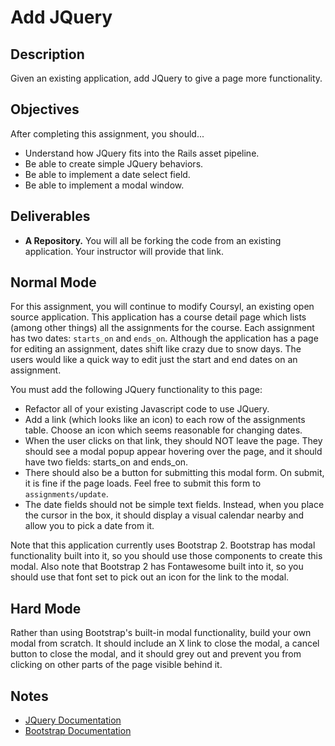 # Add JQuery

## Description

Given an existing application, add JQuery to give a page more functionality.

## Objectives

After completing this assignment, you should...

* Understand how JQuery fits into the Rails asset pipeline.
* Be able to create simple JQuery behaviors.
* Be able to implement a date select field.
* Be able to implement a modal window.

## Deliverables

* **A Repository.** You will all be forking the code from an existing application.  Your instructor will provide that link.

## Normal Mode

For this assignment, you will continue to modify Coursyl, an existing open source application.  This application has a course detail page which lists (among other things) all the assignments for the course.  Each assignment has two dates: `starts_on` and `ends_on`.  Although the application has a page for editing an assignment, dates shift like crazy due to snow days.  The users would like a quick way to edit just the start and end dates on an assignment.

You must add the following JQuery functionality to this page:

* Refactor all of your existing Javascript code to use JQuery.
* Add a link (which looks like an icon) to each row of the assignments table.  Choose an icon which seems reasonable for changing dates.
* When the user clicks on that link, they should NOT leave the page.  They should see a modal popup appear hovering over the page, and it should have two fields: starts_on and ends_on.
* There should also be a button for submitting this modal form.  On submit, it is fine if the page loads.  Feel free to submit this form to `assignments/update`.
* The date fields should not be simple text fields.  Instead, when you place the cursor in the box, it should display a visual calendar nearby and allow you to pick a date from it.

Note that this application currently uses Bootstrap 2.  Bootstrap has modal functionality built into it, so you should use those components to create this modal.  Also note that Bootstrap 2 has Fontawesome built into it, so you should use that font set to pick out an icon for the link to the modal.

## Hard Mode

Rather than using Bootstrap's built-in modal functionality, build your own modal from scratch.  It should include an X link to close the modal, a cancel button to close the modal, and it should grey out and prevent you from clicking on other parts of the page visible behind it.

## Notes

* [JQuery Documentation](http://api.jquery.com/)
* [Bootstrap Documentation](http://getbootstrap.com/2.3.2/javascript.html#modals)
